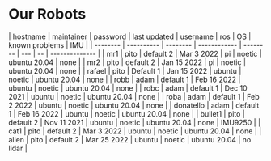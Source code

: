 # Our Robots

| hostname | maintainer | password | last updated | username | ros | OS | known problems | IMU |
| -------- | ---------- | -------- | ------------ | -------- | --- | -- | -------------- |
| mr1 | pito | default 2 | Mar 3 2022 | pi | noetic | ubuntu 20.04 | none |
| mr2 | pito | default 2 | Jan 15 2022 | pi | noetic | ubuntu 20.04 | none |
| rafael | pito | Default 1 | Jan 15 2022 | ubuntu | noetic | ubuntu 20.04 | none |
| robb | adam | default 1 | Feb 16 2022 | ubuntu | noetic | ubuntu 20.04 | none |
| robc | adam | default 1 | Dec 10 2021 | ubuntu | noetic | ubuntu 20.04 | none |
| roba | adam | default 1 | Feb 2 2022 | ubuntu | noetic | ubuntu 20.04 | none |
| donatello | adam | default 1 | Feb 16 2022 | ubuntu | noetic | ubuntu 20.04 | none |
| bullet1 | pito | default 2 | Nov 11 2021 | ubuntu | noetic | ubuntu 20.04 | none | IMU9250 |
| cat1 | pito | default 2 | Mar 3 2022 | ubuntu | noetic | ubuntu 20.04 | none |
| alien | pito | default 2 | Mar 25 2022 | ubuntu | noetic | ubuntu 20.04 | no lidar |

